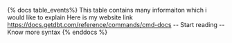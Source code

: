 {% docs table_events%}
This table contains many informaiton which i would like to explain
Here is my website link https://docs.getdbt.com/reference/commands/cmd-docs
-- Start reading
-- Know more syntax
{% enddocs %}